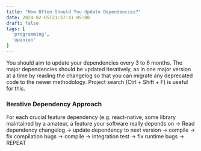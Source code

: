 ```yaml
---
title: "How Often Should You Update Dependencies?"
date: 2024-02-05T21:57:41-05:00
draft: false
tags: [
  'programming',
  'opinion'
]
---
```


You should aim to update your dependencies every 3 to 6 months. The major dependencies should be updated iteratively, as in one major version at a time by reading the changelog so that you can migrate any deprecated code to the newer methodology. Project search (Ctrl + Shift + F) is useful for this.

### Iterative Dependency Approach

For each crucial feature dependency (e.g. react-native, some library maintained by a amateur, a feature your software really depends on  &rarr; Read dependency changelog &rarr; update dependency to next version &rarr; compile &rarr; fix compilation bugs &rarr; compile &rarr; integration test &rarr; fix runtime bugs &rarr; REPEAT
